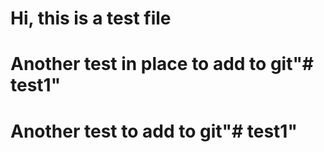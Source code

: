 # Hi, this is a test file

# Another test in place to add to git"# test1" 

# Another test to add to git"# test1" 
